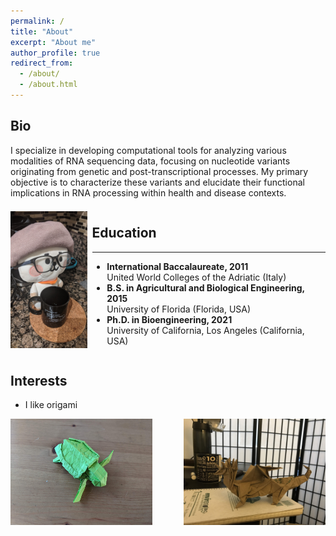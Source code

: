 ```yaml
---
permalink: /
title: "About"
excerpt: "About me"
author_profile: true
redirect_from: 
  - /about/
  - /about.html
---
```





Bio
------
I specialize in developing computational tools for analyzing various modalities of RNA sequencing data, focusing on nucleotide variants originating from genetic and post-transcriptional processes. My primary objective is to characterize these variants and elucidate their functional implications in RNA processing within health and disease contexts.



<div style="display: flex; align-items: center;">

  <div style="flex: 1; margin-right: 3px; margin-left: 0px;">
    <img src="/images/PXL_20210107_064439158.jpg" style="width: 99%; height: 99%"/>  
  </div>


  <div style="flex: 3; margin-left: 3px;">
    <h2>Education</h2>
    <hr/>
    <ul>
      <li><strong>International Baccalaureate, 2011</strong><br/>United World Colleges of the Adriatic (Italy)</li>
      <li><strong>B.S. in Agricultural and Biological Engineering, 2015</strong><br/>University of Florida (Florida, USA)</li>
      <li><strong>Ph.D. in Bioengineering, 2021</strong><br/>University of California, Los Angeles (California, USA)</li>
    </ul>
  </div>
    
</div>







Interests
------
- I like origami

<div style="display: flex; justify-content: space-between;">
  <img src="/images/PXL_20201013_222829414.jpg"  alt="Image 1 description" style="width: 45%;"/>
  <img src="/images/IMG_1043.JPG" alt="Image 2 description" style="width: 45%;"/>
</div>

